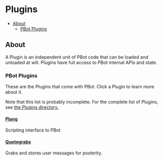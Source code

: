 # Plugins

<!-- md-toc-begin -->
* [About](#about)
  * [PBot Plugins](#pbot-plugins)
<!-- md-toc-end -->

## About
A Plugin is an independent unit of PBot code that can be loaded and unloaded at will.
Plugins have full access to PBot internal APIs and state.

### PBot Plugins
These are the Plugins that come with PBot. Click a Plugin to learn more about it.

Note that this list is probably incomplete. For the complete list of Plugins, see [the Plugins directory.](../Plugins/)

#### [Plang](Plugins/Plang.md)
Scripting interface to PBot

#### [Quotegrabs](Plugins/Quotegrabs.md)
Grabs and stores user messages for posterity.

